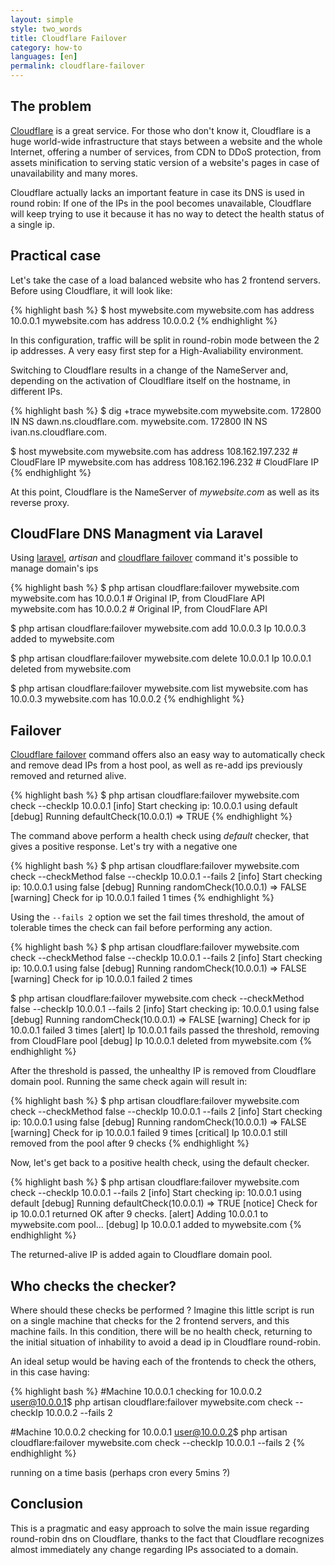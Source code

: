 ```yaml
---
layout: simple
style: two_words
title: Cloudflare Failover
category: how-to
languages: [en]
permalink: cloudflare-failover
---
```


## The problem
[Cloudflare] is a great service.
For those who don't know it, Cloudflare is a huge world-wide infrastructure that stays between a website and the whole Internet, offering a number of services, from CDN to DDoS protection, from assets minification to serving static version of a website's pages in case of unavailability and many mores.

Cloudflare actually lacks an important feature in case its DNS is used in round robin: If one of the IPs in the pool becomes unavailable, Cloudflare will keep trying to use it because it has no way to detect the health status of a single ip.


## Practical case

Let's take the case of a load balanced website who has 2 frontend servers. Before using Cloudflare, it will look like:

{% highlight bash %}
$ host mywebsite.com
mywebsite.com has address 10.0.0.1
mywebsite.com has address 10.0.0.2
{% endhighlight %}


In this configuration, traffic will be split in round-robin mode between the 2 ip addresses. A very easy first step for a High-Avaliability environment.

Switching to Cloudflare results in a change of the NameServer and, depending on the activation of Cloudlflare itself on the hostname, in different IPs. 

{% highlight bash %}
$ dig +trace mywebsite.com
mywebsite.com.     172800  IN  NS  dawn.ns.cloudflare.com.
mywebsite.com.     172800  IN  NS  ivan.ns.cloudflare.com.

$ host mywebsite.com
mywebsite.com has address 108.162.197.232 # CloudFlare IP
mywebsite.com has address 108.162.196.232 # CloudFlare IP
{% endhighlight %}

At this point, Cloudflare is the NameServer of *mywebsite.com* as well as its reverse proxy.

## CloudFlare DNS Managment via Laravel


Using [laravel], *artisan* and [cloudflare failover] command it's possible to manage domain's ips

{% highlight bash %}
$ php artisan cloudflare:failover mywebsite.com
mywebsite.com has 10.0.0.1 # Original IP, from CloudFlare API
mywebsite.com has 10.0.0.2 # Original IP, from CloudFlare API

$ php artisan cloudflare:failover mywebsite.com add 10.0.0.3
Ip 10.0.0.3 added to mywebsite.com

$ php artisan cloudflare:failover mywebsite.com delete 10.0.0.1
Ip 10.0.0.1 deleted from mywebsite.com

$ php artisan cloudflare:failover mywebsite.com list
mywebsite.com has 10.0.0.3
mywebsite.com has 10.0.0.2
{% endhighlight %}


## Failover

[Cloudflare failover] command offers also an easy way to automatically check and remove dead IPs from a host pool, as well as re-add ips previously removed and returned alive.

{% highlight bash %}
$ php artisan cloudflare:failover mywebsite.com check --checkIp 10.0.0.1
[info] Start checking ip: 10.0.0.1 using default
[debug] Running defaultCheck(10.0.0.1) => TRUE
{% endhighlight %}

The command above perform a health check using _default_ checker, that gives a positive response. Let's try with a negative one

{% highlight bash %}
$ php artisan cloudflare:failover mywebsite.com check --checkMethod false --checkIp 10.0.0.1 --fails 2
[info] Start checking ip: 10.0.0.1 using false
[debug] Running randomCheck(10.0.0.1) => FALSE
[warning] Check for ip 10.0.0.1 failed 1 times
{% endhighlight %}

Using the `--fails 2` option we set the fail times threshold, the amout of tolerable times the check can fail before performing any action. 

{% highlight bash %}
$ php artisan cloudflare:failover mywebsite.com check --checkMethod false --checkIp 10.0.0.1 --fails 2
[info] Start checking ip: 10.0.0.1 using false
[debug] Running randomCheck(10.0.0.1) => FALSE
[warning] Check for ip 10.0.0.1 failed 2 times

$ php artisan cloudflare:failover mywebsite.com check --checkMethod false --checkIp 10.0.0.1 --fails 2
[info] Start checking ip: 10.0.0.1 using false
[debug] Running randomCheck(10.0.0.1) => FALSE
[warning] Check for ip 10.0.0.1 failed 3 times
[alert] Ip 10.0.0.1 fails passed the threshold, removing from CloudFlare pool
[debug] Ip 10.0.0.1 deleted from mywebsite.com
{% endhighlight %}

After the threshold is passed, the unhealthy IP is removed from Cloudflare domain pool. Running the same check again will result in:

{% highlight bash %}
$ php artisan cloudflare:failover mywebsite.com check --checkMethod false --checkIp 10.0.0.1 --fails 2
[info] Start checking ip: 10.0.0.1 using false
[debug] Running randomCheck(10.0.0.1) => FALSE
[warning] Check for ip 10.0.0.1 failed 9 times
[critical] Ip 10.0.0.1 still removed from the pool after 9 checks
{% endhighlight %}

Now, let's get back to a positive health check, using the default checker. 

{% highlight bash %}
$ php artisan cloudflare:failover mywebsite.com check --checkIp 10.0.0.1 --fails 2
[info] Start checking ip: 10.0.0.1 using default
[debug] Running defaultCheck(10.0.0.1) => TRUE
[notice] Check for ip 10.0.0.1 returned OK after 9 checks.
[alert] Adding 10.0.0.1 to mywebsite.com pool...
[debug] Ip 10.0.0.1 added to mywebsite.com
{% endhighlight %}

The returned-alive IP is added again to Cloudflare domain pool.


## Who checks the checker?

Where should these checks be performed ? Imagine this little script is run on a single machine that checks for the 2 frontend servers, and this machine fails. In this condition, there will be no health check, returning to the initial situation of inhability to avoid a dead ip in Cloudflare round-robin.

An ideal setup would be having each of the frontends to check the others, in this case having:

{% highlight bash %}
#Machine 10.0.0.1 checking for 10.0.0.2 
user@10.0.0.1$ php artisan cloudflare:failover mywebsite.com check --checkIp 10.0.0.2 --fails 2

#Machine 10.0.0.2 checking for 10.0.0.1
user@10.0.0.2$ php artisan cloudflare:failover mywebsite.com check --checkIp 10.0.0.1 --fails 2
{% endhighlight %}

running on a time basis (perhaps cron every 5mins ?)


## Conclusion
This is a pragmatic and easy approach to solve the main issue regarding round-robin dns on Cloudflare, thanks to the fact that Cloudflare recognizes almost immediately any change regarding IPs associated to a domain.



[cloudflare]:https://www.cloudflare.com
[laravel]:http://laravel.com
[cloudflare failover]:https://gist.github.com/disfasia/21e7c188b467154e013b